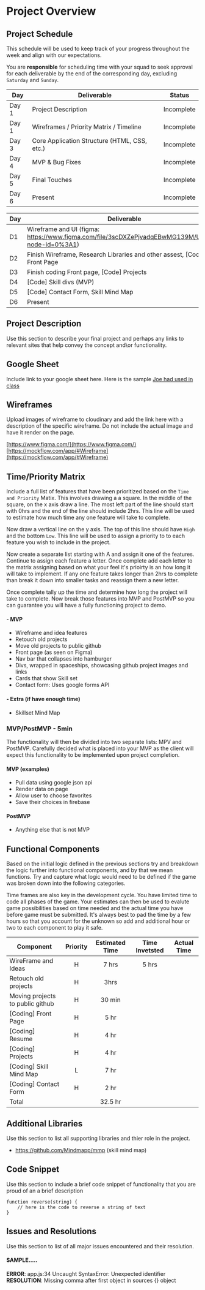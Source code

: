 # Project Overview

## Project Schedule

This schedule will be used to keep track of your progress throughout the week and align with our expectations.  

You are **responsible** for scheduling time with your squad to seek approval for each deliverable by the end of the corresponding day, excluding `Saturday` and `Sunday`.

|  Day | Deliverable | Status
|---|---| ---|
|Day 1| Project Description | Incomplete
|Day 1| Wireframes / Priority Matrix / Timeline | Incomplete
|Day 3| Core Application Structure (HTML, CSS, etc.) | Incomplete
|Day 4| MVP & Bug Fixes | Incomplete
|Day 5| Final Touches | Incomplete
|Day 6| Present | Incomplete

| Day  | Deliverable                                                  | Status |
| ---- | ------------------------------------------------------------ | ------ |
| D1   | Wireframe and UI (figma: https://www.figma.com/file/3scDXZePjvadqEBwMG139M/Untitled?node-id=0%3A1) |        |
| D2   | Finish Wireframe, Research Libraries and other assest, [Code] Front Page |        |
| D3   | Finish coding Front page, [Code] Projects                    |        |
| D4   | [Code] Skill divs (MVP)                                      |        |
| D5   | [Code] Contact Form, Skill Mind Map                          |        |
| D6   | Present                                                      |        |



## Project Description

Use this section to describe your final project and perhaps any links to relevant sites that help convey the concept and\or functionality.

## Google Sheet

Include link to your google sheet here.  Here is the sample [Joe had used in class](https://docs.google.com/spreadsheets/d/15PmioBi2dQEkewpqI7MDkDpvcVF0Trw8vmarAQbwoHk/edit#gid=0) 

## Wireframes

Upload images of wireframe to cloudinary and add the link here with a description of the specific wireframe. Do not include the actual image and have it render on the page.  

[https://www.figma.com/](https://www.figma.com/)
[https://mockflow.com/app/#Wireframe](https://mockflow.com/app/#Wireframe)

## Time/Priority Matrix 

Include a full list of features that have been prioritized based on the `Time and Priority` Matix.  This involves drawing a a square.  In the middle of the square, on the x axis draw a line.  The most left part of the line should start with 0hrs and the end of the line should include 2hrs.  This line will be used to estimate how much time any one feature will take to complete. 

Now draw a vertical line on the y axis.  The top of this line should have `High` and the bottom `Low`.  This line will be used to assign a priority to to each feature you wish to include in the project.  

Now create a separate list starting with A and assign it one of the features.  Continue to assign each feature a letter.  Once complete add each letter to the matrix assigning based on what your feel it's prioirty is an how long it will take to implement. If any one feature takes longer than 2hrs to complete than break it down into smaller tasks and reassign them a new letter. 

Once complete tally up the time and determine how long the project will take to complete. Now break those features into MVP and PostMVP so you can guarantee you will have a fully functioning project to demo. 

#### - MVP

- Wireframe and idea features
- Retouch old projects
- Move old projects to public github
- Front page (as seen on Figma)
- Nav bar that collapses into hamburger 
- Divs, wrapped in spaceships, showcasing github project images and links
- Cards that show Skill set
- Contact form: Uses google forms API

#### - Extra (if have enough time)

- Skillset Mind Map

### MVP/PostMVP - 5min

The functionality will then be divided into two separate lists: MPV and PostMVP.  Carefully decided what is placed into your MVP as the client will expect this functionality to be implemented upon project completion.  

#### MVP (examples)

- Pull data using google json api
- Render data on page 
- Allow user to choose favorites 
- Save their choices in firebase

#### PostMVP 

- Anything else that is not MVP

## Functional Components

Based on the initial logic defined in the previous sections try and breakdown the logic further into functional components, and by that we mean functions.  Try and capture what logic would need to be defined if the game was broken down into the following categories.

Time frames are also key in the development cycle.  You have limited time to code all phases of the game.  Your estimates can then be used to evalute game possibilities based on time needed and the actual time you have before game must be submitted. It's always best to pad the time by a few hours so that you account for the unknown so add and additional hour or two to each component to play it safe.

| Component | Priority | Estimated Time | Time Invetsted | Actual Time |
| --- | :---: |  :---: | :---: | :---: |
| WireFrame and Ideas              | H | 7 hrs | 5 hrs |  |
| Retouch old projects             | H | 3hrs|                |             |
| Moving projects to public github | H | 30 min |  |             |
| [Coding] Front Page | H | 5 hr |  |  |
| [Coding] Resume | H | 4 hr |  |  |
| [Coding] Projects | H | 4 hr |  |  |
| [Coding] Skill Mind Map | L | 7 hr |  |  |
| [Coding] Contact Form | H | 2 hr |  |  |
| Total |  | 32.5 hr |  |  |

## Additional Libraries
 Use this section to list all supporting libraries and thier role in the project. 

- https://github.com/Mindmapp/mmp (skill mind map)

## Code Snippet

Use this section to include a brief code snippet of functionality that you are proud of an a brief description  

```
function reverse(string) {
	// here is the code to reverse a string of text
}
```

## Issues and Resolutions
 Use this section to list of all major issues encountered and their resolution.

#### SAMPLE.....
**ERROR**: app.js:34 Uncaught SyntaxError: Unexpected identifier                                
**RESOLUTION**: Missing comma after first object in sources {} object
